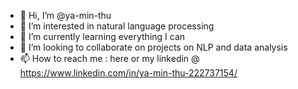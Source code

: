 - 👋 Hi, I’m @ya-min-thu
- 👀 I’m interested in natural language processing
- 🌱 I’m currently learning everything I can
- 💞️ I’m looking to collaborate on projects on NLP and data analysis
- 📫 How to reach me : here or my linkedin @ https://www.linkedin.com/in/ya-min-thu-222737154/
